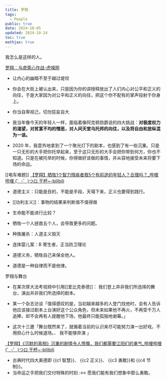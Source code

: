 ```yaml
---
title: 罗翔
tags:
  - People
public: true
date: 2024-10-05
updated: 2024-10-24
toc: true
mathjax: true
---
```




我怎么是这样的人。

[罗翔：与虚荣心作战-虎嗅网](https://www.huxiu.com/article/399332.html)

  + 让内心的幽暗不至于越过堤坝

  + 你会在大街上被认出来，只是因为你的讲授释放出了人们内心对公平和正义的向往，于是大家因为对公平和正义的向往，把这个你不配有的掌声投射于你身上。

  + 你当自卑视己，切勿狂妄自大

  + 我当年像今天的年轻人一样，面临着像阿克顿勋爵说的四大挑战：**对极度权力的渴望，对贫富不均的憎恶，对人间天堂乌托邦的向往，以及将自由和放纵混为一谈。**

  + 2020 年，我意外地拿到了一个聚光灯下的剧本，也感到了有一些沉重。只是一只无形的大手把你托举起来，至于这只无形的大手会把你带到何方，你也不知道。只是在被托举的时候，你得做好该做的事情，并从容地接受未来将要下场的命运。

[[电车难题]] [【罗翔】牺牲1个智力残疾者救5个有前途的年轻人？合理吗？_哔哩哔哩 (゜-゜)つロ 干杯~-bilibili](https://www.bilibili.com/video/BV1BT4y1u739)

  + 道德主义：只能是目的，不能是手段，天塌下来，正义也要得到践行。

  + [[功利主义]]：事物的结果来判断值不值得做

  + 生命能不能进行比较？

  + 牺牲一个人拯救五个人，会导致更多的问题。

  + 种族屠杀：人道主义毁灭

  + 连体婴儿案：B 寄生者，正当防卫理论

  + 道德义务，牺牲自己来保全他人。

  + 道德是一种自律而不是他律。

罗翔与舞台
  + 在某次厚大法考视频中引用[[爱比克泰德]]： 我们登上并非我们所选择的舞台，演出并非我们所选择的剧本。


  + 某一个杂志访谈「值得感叹的是，当初越来越多的人登门找他时，会有人告诉他应该接过剧本上台演好这个公众角色，但未来如果他不再火，不再受千万人追捧，却不会再有人提醒他下场，他最终只能孤独地谢幕。」

  + 这次十三邀「舞台既然来了，就循着当前的认识来尽可能努力演一出好戏，不用担心什么时候退场。、 我不能够弃演
 」

[【罗翔】《沉默的真相》沉重的剧情令人愤慨，我们都需要江阳们的勇气_哔哩哔哩 (゜-゜)つロ 干杯~-bilibili](https://www.bilibili.com/video/BV1Zp4y1e7aL)

  + 古典时代四大美德即 {{c1 智慧}}、 {{c2 正义}}、 {{c3 勇敢}}和 {{c4 节制}}。
  + 当命运之手把我们交付特殊的时刻 :<-> 愿我们能有我们想象中那么勇敢。

